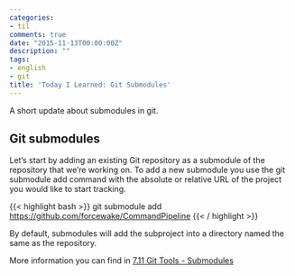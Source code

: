 ```yaml
---
categories:
- til
comments: true
date: "2015-11-13T00:00:00Z"
description: ""
tags:
- english
- git
title: 'Today I Learned: Git Submodules'
---
```


A short update about submodules in git.

## Git submodules
Let’s start by adding an existing Git repository as a submodule of the repository that we’re working on. To add a new submodule you use the git submodule add command with the absolute or relative URL of the project you would like to start tracking.

{{< highlight bash >}}
git submodule add https://github.com/forcewake/CommandPipeline
{{< / highlight >}}

By default, submodules will add the subproject into a directory named the same as the repository.

More information you can find in [7.11 Git Tools - Submodules](https://git-scm.com/book/en/v2/Git-Tools-Submodules)

